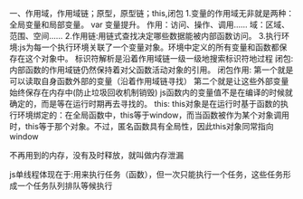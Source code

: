 一、作用域，作用域链；原型，原型链；this,闭包
1.变量的作用域无非就是两种：全局变量和局部变量。
var 变量提升。
作用：访问、操作、调用……
域：区域、范围、空间……
2.作用链:用链式查找决定哪些数据能被内部函数访问。
3.执行环境:js为每一个执行环境关联了一个变量对象。环境中定义的所有变量和函数都保存在这个对象中。
标识符解析是沿着作用域链一级一级地搜索标识符地过程
闭包:内部函数的作用域链仍然保持着对父函数活动对象的引用。
闭包作用:
第一个就是可以读取自身函数外部的变量（沿着作用域链寻找）
第二个就是让这些外部变量始终保存在内存中(防止垃圾回收机制销毁)
js函数内的变量值不是在编译的时候就确定的，而是等在运行时期再去寻找的。
this:
this对象是在运行时基于函数的执行环境绑定的：在全局函数中，this等于window，而当函数被作为某个对象调用时，this等于那个对象。不过，匿名函数具有全局性，因此this对象同常指向window

不再用到的内存，没有及时释放，就叫做内存泄漏

js单线程体现在于:用来执行任务（函数），但一次只能执行一个任务，这些任务形成一个任务队列排队等候执行